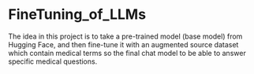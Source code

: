 # FineTuning_of_LLMs
The idea in this project is to take a pre-trained model (base model) from Hugging Face, and then fine-tune it with an augmented source dataset which contain medical terms so the final chat model to be able to answer specific medical questions.
